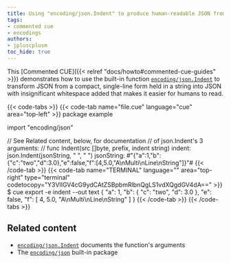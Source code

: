 ```yaml
---
title: Using "encoding/json.Indent" to produce human-readable JSON from a string
tags:
- commented cue
- encodings
authors:
- jpluscplusm
toc_hide: true
---
```


This [Commented CUE]({{< relref "docs/howto#commented-cue-guides" >}})
demonstrates how to use the built-in function
[`encoding/json.Indent`](https://pkg.go.dev/cuelang.org/go/pkg/encoding/json#Indent)
to transform JSON from a compact, single-line form held in a string into JSON
with insignificant whitespace added that makes it easier for humans to read.

{{< code-tabs >}}
{{< code-tab name="file.cue" language="cue" area="top-left" >}}
package example

import "encoding/json"

// See Related content, below, for documentation
// of json.Indent's 3 arguments:
//   func Indent(src []byte, prefix, indent string)
indent:     json.Indent(jsonString, " ", "  ")
jsonString: #"{"a":1,"b":{"c":"two","d":3.0},"e":false,"f":[4,5.0,"A\nMulti\nLine\nString"]}"#
{{< /code-tab >}}
{{< code-tab name="TERMINAL" language="" area="top-right" type="terminal" codetocopy="Y3VlIGV4cG9ydCAtZSBpbmRlbnQgLS1vdXQgdGV4dA==" >}}
$ cue export -e indent --out text
{
   "a": 1,
   "b": {
     "c": "two",
     "d": 3.0
   },
   "e": false,
   "f": [
     4,
     5.0,
     "A\nMulti\nLine\nString"
   ]
 }
{{< /code-tab >}}
{{< /code-tabs >}}

## Related content

- [`encoding/json.Indent`](https://pkg.go.dev/cuelang.org/go/pkg/encoding/json#Indent)
  documents the function's arguments
- The [`encoding/json`](https://pkg.go.dev/cuelang.org/go/pkg/encoding/json) built-in package
